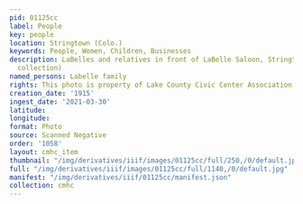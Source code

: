 ```yaml
---
pid: 01125cc
label: People
key: people
location: Stringtown (Colo.)
keywords: People, Women, Children, Businesses
description: LaBelles and relatives in front of LaBelle Saloon, Stringtown, 1915 (Prince
  collection)
named_persons: Labelle family
rights: This photo is property of Lake County Civic Center Association.
creation_date: '1915'
ingest_date: '2021-03-30'
latitude: 
longitude: 
format: Photo
source: Scanned Negative
order: '1058'
layout: cmhc_item
thumbnail: "/img/derivatives/iiif/images/01125cc/full/250,/0/default.jpg"
full: "/img/derivatives/iiif/images/01125cc/full/1140,/0/default.jpg"
manifest: "/img/derivatives/iiif/01125cc/manifest.json"
collection: cmhc
---
```

